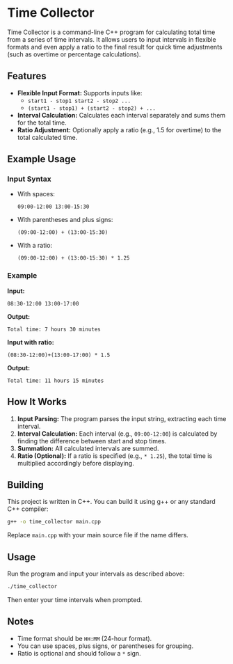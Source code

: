 # Time Collector

Time Collector is a command-line C++ program for calculating total time from a series of time intervals. It allows users to input intervals in flexible formats and even apply a ratio to the final result for quick time adjustments (such as overtime or percentage calculations).

## Features

- **Flexible Input Format:**
  Supports inputs like:
  - `start1 - stop1 start2 - stop2 ...`
  - `(start1 - stop1) + (start2 - stop2) + ...`
- **Interval Calculation:**
  Calculates each interval separately and sums them for the total time.
- **Ratio Adjustment:**
  Optionally apply a ratio (e.g., 1.5 for overtime) to the total calculated time.

## Example Usage

### Input Syntax

- With spaces:
  ```
  09:00-12:00 13:00-15:30
  ```
- With parentheses and plus signs:
  ```
  (09:00-12:00) + (13:00-15:30)
  ```
- With a ratio:
  ```
  (09:00-12:00) + (13:00-15:30) * 1.25
  ```

### Example

**Input:**
```
08:30-12:00 13:00-17:00
```
**Output:**
```
Total time: 7 hours 30 minutes
```

**Input with ratio:**
```
(08:30-12:00)+(13:00-17:00) * 1.5
```
**Output:**
```
Total time: 11 hours 15 minutes
```

## How It Works

1. **Input Parsing:**
   The program parses the input string, extracting each time interval.
2. **Interval Calculation:**
   Each interval (e.g., `09:00-12:00`) is calculated by finding the difference between start and stop times.
3. **Summation:**
   All calculated intervals are summed.
4. **Ratio (Optional):**
   If a ratio is specified (e.g., `* 1.25`), the total time is multiplied accordingly before displaying.

## Building

This project is written in C++. You can build it using g++ or any standard C++ compiler:

```sh
g++ -o time_collector main.cpp
```

Replace `main.cpp` with your main source file if the name differs.

## Usage

Run the program and input your intervals as described above:

```sh
./time_collector
```

Then enter your time intervals when prompted.

## Notes

- Time format should be `HH:MM` (24-hour format).
- You can use spaces, plus signs, or parentheses for grouping.
- Ratio is optional and should follow a `*` sign.